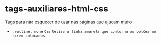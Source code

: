 # tags-auxiliares-html-css
Tags para não esquecer de usar nas páginas que ajudam muito 

-  : `outline: none` `Css` `Retira a linha amarela que contorna os botões ao serem colocados`
